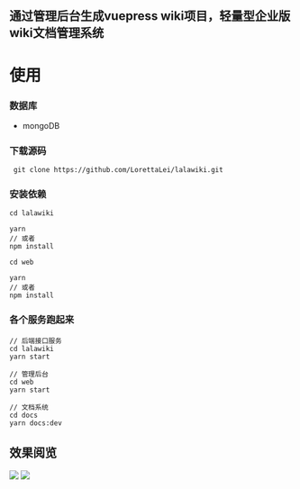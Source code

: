 ## 通过管理后台生成vuepress wiki项目，轻量型企业版wiki文档管理系统
# 使用
### 数据库
- mongoDB
### 下载源码
```
 git clone https://github.com/LorettaLei/lalawiki.git
```
### 安装依赖
```
cd lalawiki

yarn
// 或者
npm install

cd web

yarn
// 或者
npm install
```
### 各个服务跑起来
```
// 后端接口服务
cd lalawiki
yarn start 

// 管理后台
cd web
yarn start

// 文档系统
cd docs
yarn docs:dev
```
## 效果阅览
![](https://cfile.snailsleep.net/FtY53Hu0L3Nep4ZXZLSmbhhy-sPJ)
![](https://cfile.snailsleep.net/Fgw3IuXTOHL_fx-unqes91RvTJbH)
